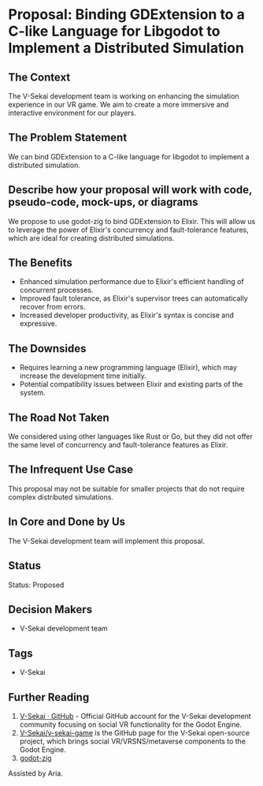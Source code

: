 # Proposal: Binding GDExtension to a C-like Language for Libgodot to Implement a Distributed Simulation

## The Context

The V-Sekai development team is working on enhancing the simulation experience in our VR game. We aim to create a more immersive and interactive environment for our players.

## The Problem Statement

We can bind GDExtension to a C-like language for libgodot to implement a distributed simulation.

## Describe how your proposal will work with code, pseudo-code, mock-ups, or diagrams

We propose to use godot-zig to bind GDExtension to Elixir. This will allow us to leverage the power of Elixir's concurrency and fault-tolerance features, which are ideal for creating distributed simulations.

## The Benefits

- Enhanced simulation performance due to Elixir's efficient handling of concurrent processes.
- Improved fault tolerance, as Elixir's supervisor trees can automatically recover from errors.
- Increased developer productivity, as Elixir's syntax is concise and expressive.

## The Downsides

- Requires learning a new programming language (Elixir), which may increase the development time initially.
- Potential compatibility issues between Elixir and existing parts of the system.

## The Road Not Taken

We considered using other languages like Rust or Go, but they did not offer the same level of concurrency and fault-tolerance features as Elixir.

## The Infrequent Use Case

This proposal may not be suitable for smaller projects that do not require complex distributed simulations.

## In Core and Done by Us

The V-Sekai development team will implement this proposal.

## Status

Status: Proposed <!-- Draft | Proposed | Rejected | Accepted | Deprecated | Superseded by -->

## Decision Makers

- V-Sekai development team

## Tags

- V-Sekai

## Further Reading

1. [V-Sekai · GitHub](https://github.com/v-sekai) - Official GitHub account for the V-Sekai development community focusing on social VR functionality for the Godot Engine.
2. [V-Sekai/v-sekai-game](https://github.com/v-sekai/v-sekai-game) is the GitHub page for the V-Sekai open-source project, which brings social VR/VRSNS/metaverse components to the Godot Engine.
3. [godot-zig](https://github.com/godot-zig/godot-zig)

Assisted by Aria.